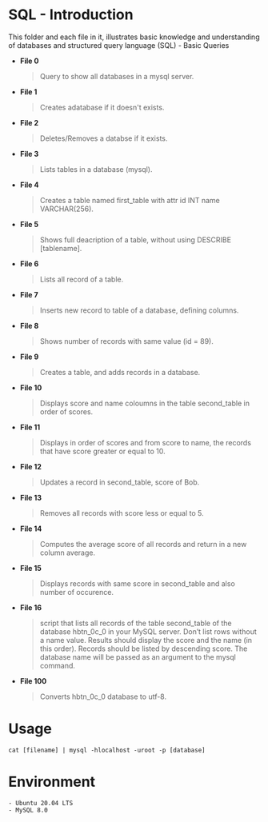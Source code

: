 # SQL - Introduction

This folder and each file in it, illustrates basic knowledge and understanding
of databases and structured query language (SQL) - Basic Queries 

- **File 0**
	> Query to show all databases in a mysql server.

- **File 1**
	> Creates adatabase if it doesn't exists.

- **File 2**
	> Deletes/Removes a databse if it exists.

- **File 3**
	> Lists tables in a database (mysql).

- **File 4**
	> Creates a table named first\_table with attr id INT name VARCHAR(256).

- **File 5**
    > Shows full deacription of a table, without using DESCRIBE [tablename].

- **File 6**
    > Lists all record of a table.

- **File 7**
    > Inserts new record to table of a database, defining columns.

- **File 8**
    > Shows number of records with same value (id = 89).

- **File 9**
    > Creates a table, and adds records in a database.

- **File 10**
    > Displays score and name coloumns in the table second\_table in order of scores.

- **File 11**
    > Displays in order of scores and from score to name, the records that have score greater or equal to 10.

- **File 12**
    > Updates a record in second\_table, score of Bob.

- **File 13**
    > Removes all records with score less or equal to 5.

- **File 14**
    > Computes the average score of all records and return in a new column average.

- **File 15**
    > Displays records with same score in second\_table and also number of occurence.

- **File 16**
    > script that lists all records of the table second\_table of the database hbtn\_0c\_0 in your MySQL server. Don’t list rows without a name value. Results should display the score and the name (in this order). Records should be listed by descending score. The database name will be passed as an argument to the mysql command.
- **File 100**
    > Converts hbtn\_0c\_0 database to utf-8.
# Usage
`cat [filename] | mysql -hlocalhost -uroot -p [database]`

# Environment
    - Ubuntu 20.04 LTS
    - MySQL 8.0
